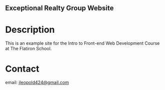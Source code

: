 Exceptional Realty Group Website
---

# Description

This is an example site for the Intro to Front-end Web Development Course at The Flatiron School.

# Contact

email: jleopold424@gmail.com

